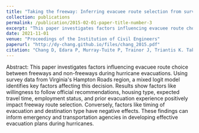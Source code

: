```yaml
---
title: "Taking the freeway: Inferring evacuee route selection from survey data"
collection: publications
permalink: /publication/2015-02-01-paper-title-number-3
excerpt: "This paper investigates factors influencing evacuee route choice between freeways and non-freeways during hurricane evacuations. Using survey data from Virginia's Hampton Roads region, a mixed logit model identifies key factors affecting this decision. Results show factors like willingness to follow official recommendations, housing type, expected travel time, employment status, and prior evacuation experience positively impact freeway route selection. Conversely, factors like timing of evacuation and destination type have negative effects. These findings can inform emergency and transportation agencies in developing effective evacuation plans during hurricanes."
date: 2021-11-01
venue: "Proceedings of the Institution of Civil Engineers"
paperurl: "http://dy-chang.github.io/files/chang_2015.pdf"
citation: "Chang D, Edara P, Murray-Tuite P, Trainor J, Triantis K. Taking the freeway: inferring evacuee route selection from survey data. Transp Res Interdiscip Perspect 2021;11:100421."
---
```


Abstract: This paper investigates factors influencing evacuee route choice between freeways and non-freeways during hurricane evacuations. Using survey data from Virginia's Hampton Roads region, a mixed logit model identifies key factors affecting this decision. Results show factors like willingness to follow official recommendations, housing type, expected travel time, employment status, and prior evacuation experience positively impact freeway route selection. Conversely, factors like timing of evacuation and destination type have negative effects. These findings can inform emergency and transportation agencies in developing effective evacuation plans during hurricanes.
